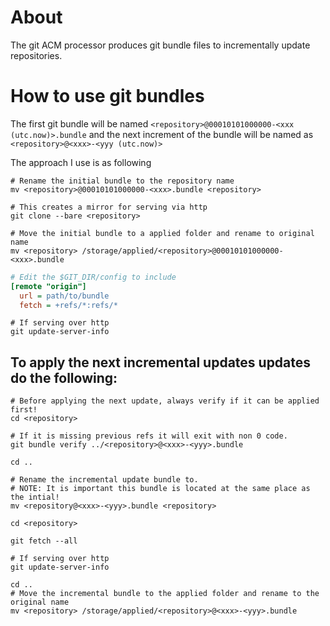 # About
The git ACM processor produces git bundle files to incrementally update repositories.

# How to use git bundles

The first git bundle will be named
`<repository>@00010101000000-<xxx (utc.now)>.bundle`
and the next increment of the bundle will be named as
`<repository>@<xxx>-<yyy (utc.now)>`

The approach I use is as following
```console
# Rename the initial bundle to the repository name
mv <repository>@00010101000000-<xxx>.bundle <repository>

# This creates a mirror for serving via http
git clone --bare <repository>

# Move the initial bundle to a applied folder and rename to original name
mv <repository> /storage/applied/<repository>@00010101000000-<xxx>.bundle
```
```ini
# Edit the $GIT_DIR/config to include
[remote "origin"]
  url = path/to/bundle
  fetch = +refs/*:refs/*
```

```console
# If serving over http
git update-server-info
```


## To apply the next incremental updates updates do the following:
```console
# Before applying the next update, always verify if it can be applied first!
cd <repository>

# If it is missing previous refs it will exit with non 0 code.
git bundle verify ../<repository>@<xxx>-<yyy>.bundle

cd ..

# Rename the incremental update bundle to.
# NOTE: It is important this bundle is located at the same place as the intial!
mv <repository@<xxx>-<yyy>.bundle <repository>

cd <repository>

git fetch --all

# If serving over http
git update-server-info

cd ..
# Move the incremental bundle to the applied folder and rename to the original name
mv <repository> /storage/applied/<repository>@<xxx>-<yyy>.bundle
```

